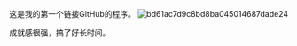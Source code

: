 这是我的第一个链接GitHub的程序。
![bd61ac7d9c8bd8ba045014687dade24](https://github.com/zhaoshaojipaifan/mybatis_hana/assets/150127378/c7f6e2c6-aaa7-4c37-b2fa-52ec925fa60d)


成就感很强，搞了好长时间。
